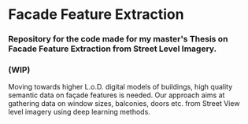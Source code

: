 # Facade Feature Extraction
### Repository for the code made for my master's Thesis on Facade Feature Extraction from Street Level Imagery. 
### (WIP)


Moving towards higher L.o.D. digital models of buildings, high quality semantic data on façade features is needed. Our approach aims at gathering data on window sizes, balconies, doors etc. from Street View level imagery using deep learning methods.
